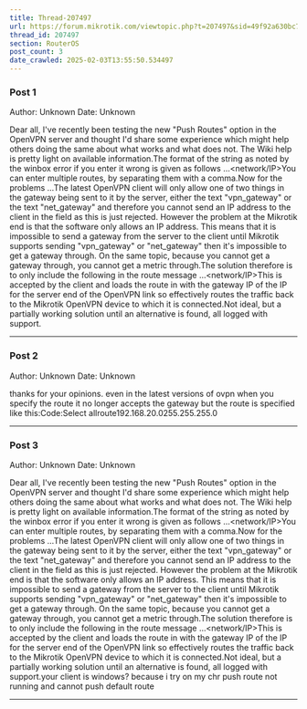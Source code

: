 ```yaml
---
title: Thread-207497
url: https://forum.mikrotik.com/viewtopic.php?t=207497&sid=49f92a630bc7970d8ca50523be880e8f
thread_id: 207497
section: RouterOS
post_count: 3
date_crawled: 2025-02-03T13:55:50.534497
---
```


### Post 1
Author: Unknown
Date: Unknown

Dear all, I've recently been testing the new "Push Routes" option in the OpenVPN server and thought I'd share some experience which might help others doing the same about what works and what does not.  The Wiki help is pretty light on available information.The format of the string as noted by the winbox error if you enter it wrong is given as follows ...<network/IP><space><netmask><space><gateway><space><metric>You can enter multiple routes, by separating them with a comma.Now for the problems ...The latest OpenVPN client will only allow one of two things in the gateway being sent to it by the server, either the text "vpn_gateway" or the text "net_gateway" and therefore you cannot send an IP address to the client in the <gateway> field as this is just rejected.  However the problem at the Mikrotik end is that the software only allows an IP address.  This means that it is impossible to send a gateway from the server to the client until Mikrotik supports sending "vpn_gateway" or "net_gateway" then it's impossible to get a gateway through.  On the same topic, because you cannot get a gateway through, you cannot get a metric through.The solution therefore is to only include the following in the route message ...<network/IP><space><netmask>This is accepted by the client and loads the route in with the gateway IP of the IP for the server end of the OpenVPN link so effectively routes the traffic back to the Mikrotik OpenVPN device to which it is connected.Not ideal, but a partially working solution until an alternative is found, all logged with support.

---
### Post 2
Author: Unknown
Date: Unknown

thanks for your opinions.  even in the latest versions of ovpn when you specify the route it no longer accepts the gateway but the route is specified like this:Code:Select allroute192.168.20.0255.255.255.0

---
### Post 3
Author: Unknown
Date: Unknown

Dear all, I've recently been testing the new "Push Routes" option in the OpenVPN server and thought I'd share some experience which might help others doing the same about what works and what does not.  The Wiki help is pretty light on available information.The format of the string as noted by the winbox error if you enter it wrong is given as follows ...<network/IP><space><netmask><space><gateway><space><metric>You can enter multiple routes, by separating them with a comma.Now for the problems ...The latest OpenVPN client will only allow one of two things in the gateway being sent to it by the server, either the text "vpn_gateway" or the text "net_gateway" and therefore you cannot send an IP address to the client in the <gateway> field as this is just rejected.  However the problem at the Mikrotik end is that the software only allows an IP address.  This means that it is impossible to send a gateway from the server to the client until Mikrotik supports sending "vpn_gateway" or "net_gateway" then it's impossible to get a gateway through.  On the same topic, because you cannot get a gateway through, you cannot get a metric through.The solution therefore is to only include the following in the route message ...<network/IP><space><netmask>This is accepted by the client and loads the route in with the gateway IP of the IP for the server end of the OpenVPN link so effectively routes the traffic back to the Mikrotik OpenVPN device to which it is connected.Not ideal, but a partially working solution until an alternative is found, all logged with support.your client is windows? because i try on my chr push route not running and cannot push default route

---
